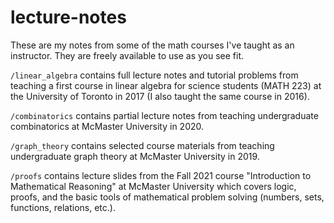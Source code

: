 # lecture-notes

These are my notes from some of the math courses I've taught as an instructor. They are freely available to use as you see fit.

`/linear_algebra` contains full lecture notes and tutorial problems from teaching a first course in linear algebra for science students (MATH 223) at the University of Toronto in 2017 (I also taught the same course in 2016). 

`/combinatorics` contains partial lecture notes from teaching undergraduate combinatorics at McMaster University in 2020.

`/graph_theory` contains selected course materials from teaching undergraduate graph theory at McMaster University in 2019.

`/proofs` contains lecture slides from the Fall 2021 course "Introduction to Mathematical Reasoning" at McMaster University which covers logic, proofs, and the basic tools of mathematical problem solving (numbers, sets, functions, relations, etc.).
